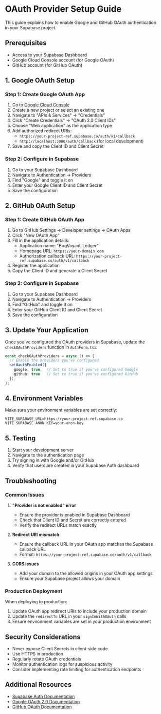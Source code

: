 # OAuth Provider Setup Guide

This guide explains how to enable Google and GitHub OAuth authentication in your Supabase project.

## Prerequisites

- Access to your Supabase Dashboard
- Google Cloud Console account (for Google OAuth)
- GitHub account (for GitHub OAuth)

## 1. Google OAuth Setup

### Step 1: Create Google OAuth App

1. Go to [Google Cloud Console](https://console.cloud.google.com/)
2. Create a new project or select an existing one
3. Navigate to "APIs & Services" → "Credentials"
4. Click "Create Credentials" → "OAuth 2.0 Client IDs"
5. Choose "Web application" as the application type
6. Add authorized redirect URIs:
   - `https://your-project-ref.supabase.co/auth/v1/callback`
   - `http://localhost:3000/auth/callback` (for local development)
7. Save and copy the Client ID and Client Secret

### Step 2: Configure in Supabase

1. Go to your Supabase Dashboard
2. Navigate to Authentication → Providers
3. Find "Google" and toggle it on
4. Enter your Google Client ID and Client Secret
5. Save the configuration

## 2. GitHub OAuth Setup

### Step 1: Create GitHub OAuth App

1. Go to GitHub Settings → Developer settings → OAuth Apps
2. Click "New OAuth App"
3. Fill in the application details:
   - Application name: "BugVoyant-Ledger"
   - Homepage URL: `https://your-domain.com`
   - Authorization callback URL: `https://your-project-ref.supabase.co/auth/v1/callback`
4. Register the application
5. Copy the Client ID and generate a Client Secret

### Step 2: Configure in Supabase

1. Go to your Supabase Dashboard
2. Navigate to Authentication → Providers
3. Find "GitHub" and toggle it on
4. Enter your GitHub Client ID and Client Secret
5. Save the configuration

## 3. Update Your Application

Once you've configured the OAuth providers in Supabase, update the `checkOAuthProviders` function in `AuthForm.tsx`:

```typescript
const checkOAuthProviders = async () => {
  // Enable the providers you've configured
  setOauthEnabled({ 
    google: true,  // Set to true if you've configured Google
    github: true   // Set to true if you've configured GitHub
  });
};
```

## 4. Environment Variables

Make sure your environment variables are set correctly:

```env
VITE_SUPABASE_URL=https://your-project-ref.supabase.co
VITE_SUPABASE_ANON_KEY=your-anon-key
```

## 5. Testing

1. Start your development server
2. Navigate to the authentication page
3. Try signing in with Google and/or GitHub
4. Verify that users are created in your Supabase Auth dashboard

## Troubleshooting

### Common Issues

1. **"Provider is not enabled" error**
   - Ensure the provider is enabled in Supabase Dashboard
   - Check that Client ID and Secret are correctly entered
   - Verify the redirect URLs match exactly

2. **Redirect URI mismatch**
   - Ensure the callback URL in your OAuth app matches the Supabase callback URL
   - Format: `https://your-project-ref.supabase.co/auth/v1/callback`

3. **CORS issues**
   - Add your domain to the allowed origins in your OAuth app settings
   - Ensure your Supabase project allows your domain

### Production Deployment

When deploying to production:

1. Update OAuth app redirect URIs to include your production domain
2. Update the `redirectTo` URL in your `signInWithOAuth` calls
3. Ensure environment variables are set in your production environment

## Security Considerations

- Never expose Client Secrets in client-side code
- Use HTTPS in production
- Regularly rotate OAuth credentials
- Monitor authentication logs for suspicious activity
- Consider implementing rate limiting for authentication endpoints

## Additional Resources

- [Supabase Auth Documentation](https://supabase.com/docs/guides/auth)
- [Google OAuth 2.0 Documentation](https://developers.google.com/identity/protocols/oauth2)
- [GitHub OAuth Documentation](https://docs.github.com/en/developers/apps/building-oauth-apps)